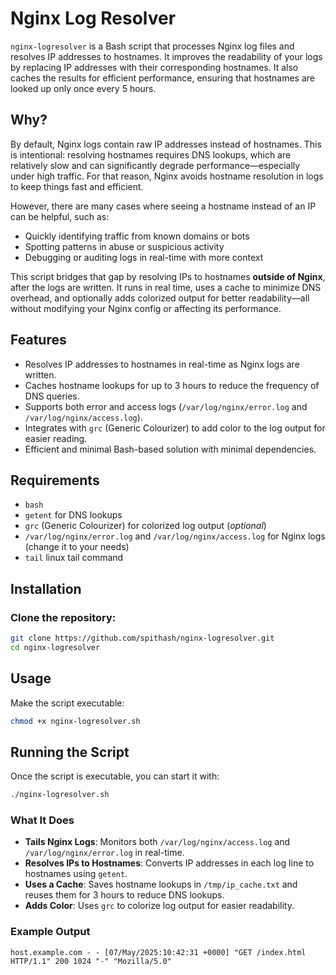 # Nginx Log Resolver

`nginx-logresolver` is a Bash script that processes Nginx log files and resolves IP addresses to hostnames. It improves the readability of your logs by replacing IP addresses with their corresponding hostnames. It also caches the results for efficient performance, ensuring that hostnames are looked up only once every 5 hours.

## Why?

By default, Nginx logs contain raw IP addresses instead of hostnames. This is intentional: resolving hostnames requires DNS lookups, which are relatively slow and can significantly degrade performance—especially under high traffic. For that reason, Nginx avoids hostname resolution in logs to keep things fast and efficient.

However, there are many cases where seeing a hostname instead of an IP can be helpful, such as:

- Quickly identifying traffic from known domains or bots
- Spotting patterns in abuse or suspicious activity
- Debugging or auditing logs in real-time with more context

This script bridges that gap by resolving IPs to hostnames **outside of Nginx**, after the logs are written. It runs in real time, uses a cache to minimize DNS overhead, and optionally adds colorized output for better readability—all without modifying your Nginx config or affecting its performance.

## Features

- Resolves IP addresses to hostnames in real-time as Nginx logs are written.
- Caches hostname lookups for up to 3 hours to reduce the frequency of DNS queries.
- Supports both error and access logs (`/var/log/nginx/error.log` and `/var/log/nginx/access.log`).
- Integrates with `grc` (Generic Colourizer) to add color to the log output for easier reading.
- Efficient and minimal Bash-based solution with minimal dependencies.

## Requirements

- `bash`
- `getent` for DNS lookups
- `grc` (Generic Colourizer) for colorized log output (*optional*)
- `/var/log/nginx/error.log` and `/var/log/nginx/access.log` for Nginx logs (change it to your needs)
- `tail` linux tail command

## Installation

### Clone the repository:

```bash
git clone https://github.com/spithash/nginx-logresolver.git
cd nginx-logresolver
```
## Usage

Make the script executable:

```bash
chmod +x nginx-logresolver.sh
```
## Running the Script

Once the script is executable, you can start it with:

```bash
./nginx-logresolver.sh
```

### What It Does

- **Tails Nginx Logs**: Monitors both `/var/log/nginx/access.log` and `/var/log/nginx/error.log` in real-time.
- **Resolves IPs to Hostnames**: Converts IP addresses in each log line to hostnames using `getent`.
- **Uses a Cache**: Saves hostname lookups in `/tmp/ip_cache.txt` and reuses them for 3 hours to reduce DNS lookups.
- **Adds Color**: Uses `grc` to colorize log output for easier readability.


### Example Output

```text
host.example.com - - [07/May/2025:10:42:31 +0000] "GET /index.html HTTP/1.1" 200 1024 "-" "Mozilla/5.0"
```


